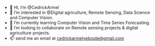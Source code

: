 - 👋 Hi, I’m @CedrickArmel
- 👀 I’m interested in @Digital agriculture, Remote Sensing, Data Science and Computer Vision.
- 🌱 I’m currently learning Computer Vision and Time Series Forecasting.
- 💞️ I’m looking to collaborate on Remote sensing projects & digital agriculture projects.
- 📫 send me an email at cedrickarmelyeboute@gmail.com

<!---
CedrickArmel/CedrickArmel is a ✨ special ✨ repository because its `README.md` (this file) appears on your GitHub profile.
You can click the Preview link to take a look at your changes.
--->
